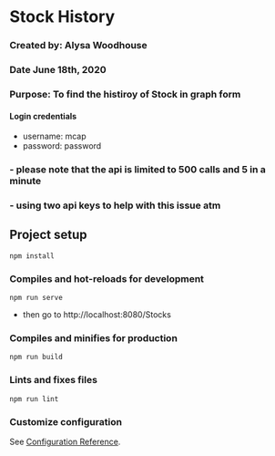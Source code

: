 # Stock History
### Created by: Alysa Woodhouse
### Date June 18th, 2020
### Purpose: To find the histiroy of Stock  in graph form

#### Login credentials
- username: mcap
- password: password


### - please note that the api is limited to 500 calls and 5 in a minute
### - using two api keys to help with this issue atm

## Project setup
```
npm install
```

### Compiles and hot-reloads for development
```
npm run serve
```
- then go to http://localhost:8080/Stocks
### Compiles and minifies for production
```
npm run build
```

### Lints and fixes files
```
npm run lint
```

### Customize configuration
See [Configuration Reference](https://cli.vuejs.org/config/).
